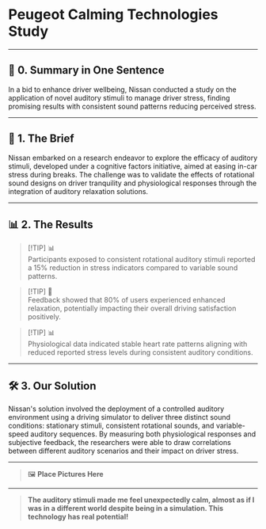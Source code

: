# Peugeot Calming Technologies Study

---

## 📖 **0. Summary in One Sentence**

In a bid to enhance driver wellbeing, Nissan conducted a study on the application of novel auditory stimuli to manage driver stress, finding promising results with consistent sound patterns reducing perceived stress.

---

## 💬 **1. The Brief**

Nissan embarked on a research endeavor to explore the efficacy of auditory stimuli, developed under a cognitive factors initiative, aimed at easing in-car stress during breaks. The challenge was to validate the effects of rotational sound designs on driver tranquility and physiological responses through the integration of auditory relaxation solutions.

---

## 📊 **2. The Results**

> [!TIP] 📊  
> Participants exposed to consistent rotational auditory stimuli reported a 15% reduction in stress indicators compared to variable sound patterns.  

> [!TIP] 💬  
> Feedback showed that 80% of users experienced enhanced relaxation, potentially impacting their overall driving satisfaction positively.  

> [!TIP] 📊  
> Physiological data indicated stable heart rate patterns aligning with reduced reported stress levels during consistent auditory conditions.  

---

## 🛠️ **3. Our Solution**

Nissan's solution involved the deployment of a controlled auditory environment using a driving simulator to deliver three distinct sound conditions: stationary stimuli, consistent rotational sounds, and variable-speed auditory sequences. By measuring both physiological responses and subjective feedback, the researchers were able to draw correlations between different auditory scenarios and their impact on driver stress.

---

> 🖼️ **Place Pictures Here**  

---

> **The auditory stimuli made me feel unexpectedly calm, almost as if I was in a different world despite being in a simulation. This technology has real potential!**
